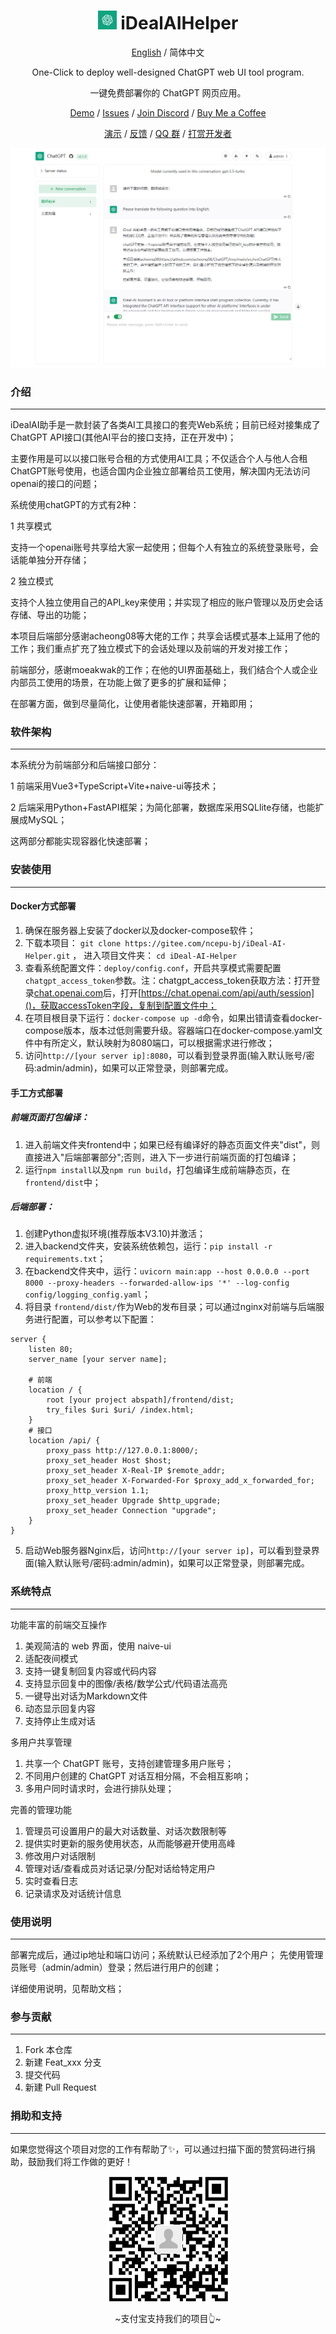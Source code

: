 <h1 align="center"><img src=".github/images/chatgpt-icon.svg" height="30" width="30"> iDealAIHelper</h1>

<div align="center">

[English](README.md) / 简体中文

One-Click to deploy well-designed ChatGPT web UI tool program.

一键免费部署你的 ChatGPT 网页应用。

[Demo]() / [Issues](https://github.com/ncepu-iDealStudio/iDealAIHelper/issues) / [Join Discord](https://discord.gg/) / [Buy Me a Coffee](https://www.buymeacoffee.com/iDealStudio)

[演示]() / [反馈](https://github.com/ncepu-iDealStudio/iDealAIHelper/issues) / [QQ 群]() / [打赏开发者](.github/images/support.png)


![cover](.github/images/cover.png)

</div>

### 介绍
<hr/>

iDealAI助手是一款封装了各类AI工具接口的套壳Web系统；目前已经对接集成了ChatGPT API接口(其他AI平台的接口支持，正在开发中)；

主要作用是可以以接口账号合租的方式使用AI工具；不仅适合个人与他人合租ChatGPT账号使用，也适合国内企业独立部署给员工使用，解决国内无法访问openai的接口的问题；

系统使用chatGPT的方式有2种：

1 共享模式

 支持一个openai账号共享给大家一起使用；但每个人有独立的系统登录账号，会话能单独分开存储；

2 独立模式

 支持个人独立使用自己的API_key来使用；并实现了相应的账户管理以及历史会话存储、导出的功能；


本项目后端部分感谢acheong08等大佬的工作；共享会话模式基本上延用了他的工作；我们重点扩充了独立模式下的会话处理以及前端的开发对接工作；

前端部分，感谢moeakwak的工作；在他的UI界面基础上，我们结合个人或企业内部员工使用的场景，在功能上做了更多的扩展和延伸；

在部署方面，做到尽量简化，让使用者能快速部署，开箱即用；

### 软件架构
<hr/>

本系统分为前端部分和后端接口部分：

1 前端采用Vue3+TypeScript+Vite+naive-ui等技术；

2 后端采用Python+FastAPI框架；为简化部署，数据库采用SQLlite存储，也能扩展成MySQL；

这两部分都能实现容器化快速部署；

### 安装使用
<hr/>

#### Docker方式部署

1. 确保在服务器上安装了docker以及docker-compose软件；
2. 下载本项目：
`git clone https://gitee.com/ncepu-bj/iDeal-AI-Helper.git` ，
 进入项目文件夹：
 `cd iDeal-AI-Helper`
3. 查看系统配置文件：`deploy/config.conf`，开启共享模式需要配置`chatgpt_access_token`参数。注：chatgpt_access_token获取方法：打开登录[chat.openai.com]()后，打开[https://chat.openai.com/api/auth/session]()，获取accessToken字段，复制到配置文件中；
4. 在项目根目录下运行：`docker-compose up -d`命令，如果出错请查看docker-compose版本，版本过低则需要升级。容器端口在docker-compose.yaml文件中有所定义，默认映射为8080端口，可以根据需求进行修改；
5. 访问`http://[your server ip]:8080`，可以看到登录界面(输入默认账号/密码:admin/admin)，如果可以正常登录，则部署完成。

#### 手工方式部署

##### 前端页面打包编译：

1. 进入前端文件夹frontend中；如果已经有编译好的静态页面文件夹"dist"，则直接进入"后端部署部分";否则，进入下一步进行前端页面的打包编译；
2. 运行`npm install`以及`npm run build`，打包编译生成前端静态页，在`frontend/dist`中；

##### 后端部署：
1. 创建Python虚拟环境(推荐版本V3.10)并激活；
2. 进入backend文件夹，安装系统依赖包，运行：`pip install -r requirements.txt`；
3. 在backend文件夹中，运行：`uvicorn main:app --host 0.0.0.0 --port 8000 --proxy-headers --forwarded-allow-ips '*' --log-config config/logging_config.yaml`；
4. 将目录 `frontend/dist/`作为Web的发布目录；可以通过nginx对前端与后端服务进行配置，可以参考以下配置：

```
server {
	listen 80;
	server_name [your server name];

    # 前端
    location / {
        root [your project abspath]/frontend/dist;
        try_files $uri $uri/ /index.html;
    }
    # 接口
    location /api/ {
        proxy_pass http://127.0.0.1:8000/;
        proxy_set_header Host $host;
        proxy_set_header X-Real-IP $remote_addr;
        proxy_set_header X-Forwarded-For $proxy_add_x_forwarded_for;
        proxy_http_version 1.1;
        proxy_set_header Upgrade $http_upgrade;
        proxy_set_header Connection "upgrade";
    }
}
```
5. 启动Web服务器Nginx后，访问`http://[your server ip]`，可以看到登录界面(输入默认账号/密码:admin/admin)，如果可以正常登录，则部署完成。

### 系统特点
<hr/>

功能丰富的前端交互操作
1. 美观简洁的 web 界面，使用 naive-ui
2. 适配夜间模式
3. 支持一键复制回复内容或代码内容
4. 支持显示回复中的图像/表格/数学公式/代码语法高亮
5. 一键导出对话为Markdown文件
6. 动态显示回复内容
7. 支持停止生成对话

多用户共享管理
1. 共享一个 ChatGPT 账号，支持创建管理多用户账号；
2. 不同用户创建的 ChatGPT 对话互相分隔，不会相互影响；
3. 多用户同时请求时，会进行排队处理；

完善的管理功能
1. 管理员可设置用户的最大对话数量、对话次数限制等
2. 提供实时更新的服务使用状态，从而能够避开使用高峰
3. 修改用户对话限制
4. 管理对话/查看成员对话记录/分配对话给特定用户
5. 实时查看日志
6. 记录请求及对话统计信息

### 使用说明
<hr/>

部署完成后，通过ip地址和端口访问；系统默认已经添加了2个用户；
先使用管理员账号（admin/admin）登录；然后进行用户的创建；

详细使用说明，见帮助文档；

### 参与贡献
<hr/>

1.  Fork 本仓库
2.  新建 Feat_xxx 分支
3.  提交代码
4.  新建 Pull Request


### 捐助和支持
<hr/>

如果您觉得这个项目对您的工作有帮助了✨，可以通过扫描下面的赞赏码进行捐助，鼓励我们将工作做的更好！
<div align="center">
<img src=".github/images/support.png" alt="support" width="200" height="200" />
<p>~支付宝支持我们的项目👆~</p>
</div>